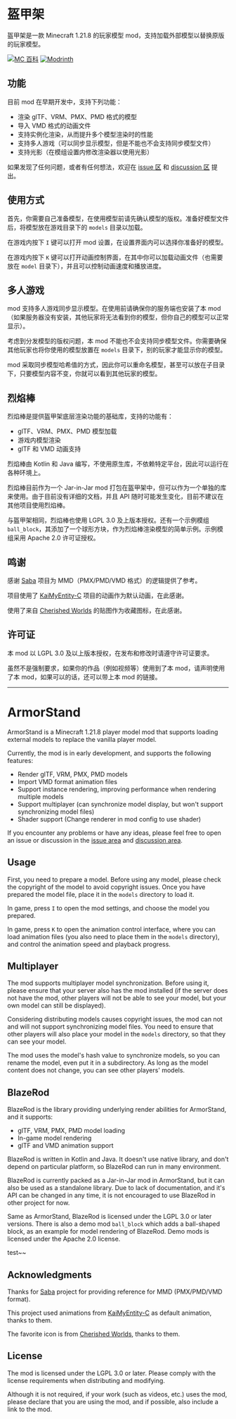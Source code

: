 # 盔甲架

盔甲架是一款 Minecraft 1.21.8 的玩家模型 mod，支持加载外部模型以替换原版的玩家模型。

[![MC 百科](https://img.shields.io/badge/MC_%E7%99%BE%E7%A7%91-blue?style=for-the-badge)](https://www.mcmod.cn/class/20046.html)
[![Modrinth](https://img.shields.io/modrinth/dt/armor-stand?style=for-the-badge&logo=modrinth)](https://modrinth.com/mod/armor-stand)

## 功能

目前 mod 在早期开发中，支持下列功能：

- 渲染 glTF、VRM、PMX、PMD 格式的模型
- 导入 VMD 格式的动画文件
- 支持实例化渲染，从而提升多个模型渲染时的性能
- 支持多人游戏（可以同步显示模型，但是不能也不会支持同步模型文件）
- 支持光影（在模组设置内修改渲染器以使用光影）

如果发现了任何问题，或者有任何想法，欢迎在 [issue 区](https://github.com/fifth-light/ArmorStand/issues) 和 [discussion 区](https://github.com/fifth-light/ArmorStand/discussions) 提出。

## 使用方式

首先，你需要自己准备模型，在使用模型前请先确认模型的版权。准备好模型文件后，将模型放在游戏目录下的 `models` 目录以加载。

在游戏内按下 `I` 键可以打开 mod 设置，在设置界面内可以选择你准备好的模型。

在游戏内按下 `K` 键可以打开动画控制界面，在其中你可以加载动画文件（也需要放在 `model` 目录下），并且可以控制动画速度和播放进度。

## 多人游戏

mod 支持多人游戏同步显示模型。在使用前请确保你的服务端也安装了本 mod（如果服务器没有安装，其他玩家将无法看到你的模型，但你自己的模型可以正常显示）。

考虑到分发模型的版权问题，本 mod 不能也不会支持同步模型文件。你需要确保其他玩家也将你使用的模型放置在 `models` 目录下，别的玩家才能显示你的模型。

mod 采取同步模型哈希值的方式，因此你可以重命名模型，甚至可以放在子目录下，只要模型内容不变，你就可以看到其他玩家的模型。 

## 烈焰棒

烈焰棒是提供盔甲架底层渲染功能的基础库，支持的功能有：

- glTF、VRM、PMX、PMD 模型加载
- 游戏内模型渲染
- glTF 和 VMD 动画支持

烈焰棒由 Kotlin 和 Java 编写，不使用原生库，不依赖特定平台，因此可以运行在各种环境上。

烈焰棒目前作为一个 Jar-in-Jar mod 打包在盔甲架中，但可以作为一个单独的库来使用。由于目前没有详细的文档，并且 API
随时可能发生变化，目前不建议在其他项目使用烈焰棒。

与盔甲架相同，烈焰棒也使用 LGPL 3.0 及上版本授权。还有一个示例模组 `ball_block`，其添加了一个球形方块，作为烈焰棒渲染模型的简单示例。示例模组采用
Apache 2.0 许可证授权。

## 鸣谢

感谢 [Saba](https://github.com/benikabocha/saba) 项目为 MMD（PMX/PMD/VMD 格式）的逻辑提供了参考。

项目使用了 [KaiMyEntity-C](https://github.com/Gengorou-C/KAIMyEntity-C) 项目的动画作为默认动画，在此感谢。

使用了来自 [Cherished Worlds](https://github.com/illusivesoulworks/cherishedworlds) 的贴图作为收藏图标，在此感谢。

## 许可证

本 mod 以 LGPL 3.0 及以上版本授权，在发布和修改时请遵守许可证要求。

虽然不是强制要求，如果你的作品（例如视频等）使用到了本 mod，请声明使用了本 mod，如果可以的话，还可以带上本 mod 的链接。

---

# ArmorStand

ArmorStand is a Minecraft 1.21.8 player model mod that supports loading external models to replace the vanilla player
model.

Currently, the mod is in early development, and supports the following features:

- Render glTF, VRM, PMX, PMD models
- Import VMD format animation files
- Support instance rendering, improving performance when rendering multiple models
- Support multiplayer (can synchronize model display, but won't support synchronizing model files)
- Shader support (Change renderer in mod config to use shader)

If you encounter any problems or have any ideas, please feel free to open an issue or discussion in the [issue area](https://github.com/fifth-light/ArmorStand/issues) and [discussion area](https://github.com/fifth-light/ArmorStand/discussions).

## Usage

First, you need to prepare a model. Before using any model, please check the copyright of the model to avoid copyright issues. Once you have prepared the model file, place it in the `models` directory to load it.

In game, press `I` to open the mod settings, and choose the model you prepared.

In game, press `K` to open the animation control interface, where you can load animation files (you also need to place them in the `models` directory), and control the animation speed and playback progress.

## Multiplayer

The mod supports multiplayer model synchronization. Before using it, please ensure that your server also has the mod installed (if the server does not have the mod, other players will not be able to see your model, but your own model can still be displayed).

Considering distributing models causes copyright issues, the mod can not and will not support synchronizing model files. You need to ensure that other players will also place your model in the `models` directory, so that they can see your model.

The mod uses the model's hash value to synchronize models, so you can rename the model, even put it in a subdirectory. As long as the model content does not change, you can see other players' models.

## BlazeRod

BlazeRod is the library providing underlying render abilities for ArmorStand, and it supports:

- glTF, VRM, PMX, PMD model loading
- In-game model rendering
- glTF and VMD animation support

BlazeRod is written in Kotlin and Java. It doesn't use native library, and don't depend on particular platform, so
BlazeRod can run in many environment.

BlazeRod is currently packed as a Jar-in-Jar mod in ArmorStand, but it can also be used as a standalone library. Due to
lack of documentation, and it's API can be changed in any time, it is not encouraged to use BlazeRod in other project
for now.

Same as ArmorStand, BlazeRod is licensed under the LGPL 3.0 or later versions. There is also a demo mod `ball_block`
which adds a ball-shaped block, as an example for model rendering of BlazeRod. Demo mods is licensed under the Apache
2.0 license.

test~~

## Acknowledgments

Thanks for [Saba](https://github.com/benikabocha/saba) project for providing reference for MMD (PMX/PMD/VMD format).

This project used animations from [KaiMyEntity-C](https://github.com/Gengorou-C/KAIMyEntity-C) as default animation,
thanks to them.

The favorite icon is from [Cherished Worlds](https://github.com/illusivesoulworks/cherishedworlds), thanks to them.

## License

The mod is licensed under the LGPL 3.0 or later. Please comply with the license requirements when distributing and modifying.

Although it is not required, if your work (such as videos, etc.) uses the mod, please declare that you are using the mod, and if possible, also include a link to the mod.
